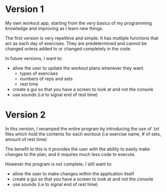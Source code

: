 # Version 1
My own workout app, starting from the very basics of my programming knowledge and improving as I learn new things.

The first version is very repetitive and simple. It has mutliple functions that act as each day of exercises.
They are predetermined and cannot be changed unless added to or changed completely in the code.

In future versions, I want to:
  - allow the user to update the workout plans whenever they want.
    - types of exercises
    - numbers of reps and sets
    - rest time 
  - create a gui so that you have a screen to look at and not the console
  - use sounds (i.e to signal end of rest time)

# Version 2
In this version, I revamped the entire program by introducing the use of .txt files which hold the contents for each workout
(i.e exercise name, # of sets, amount of rest time)

The benefit to this is it provides the user with the ability to easily make changes to the plan, and it requires much less code to execute.

However the program is not complete, I still want to:
- allow the user to make changes within the application itself
- create a gui so that you have a screen to look at and not the console
- use sounds (i.e to signal end of rest time)
